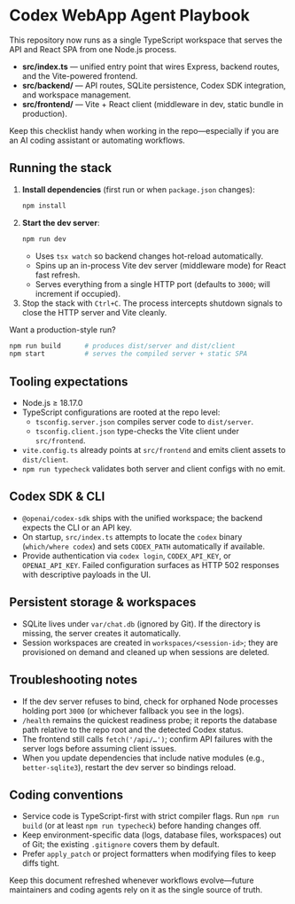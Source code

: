 # Codex WebApp Agent Playbook

This repository now runs as a single TypeScript workspace that serves the API and React SPA from one Node.js process.

- **src/index.ts** — unified entry point that wires Express, backend routes, and the Vite-powered frontend.
- **src/backend/** — API routes, SQLite persistence, Codex SDK integration, and workspace management.
- **src/frontend/** — Vite + React client (middleware in dev, static bundle in production).

Keep this checklist handy when working in the repo—especially if you are an AI coding assistant or automating workflows.

## Running the stack

1. **Install dependencies** (first run or when `package.json` changes):
   ```bash
   npm install
   ```
2. **Start the dev server**:
   ```bash
   npm run dev
   ```
   - Uses `tsx watch` so backend changes hot-reload automatically.
   - Spins up an in-process Vite dev server (middleware mode) for React fast refresh.
   - Serves everything from a single HTTP port (defaults to `3000`; will increment if occupied).
3. Stop the stack with `Ctrl+C`. The process intercepts shutdown signals to close the HTTP server and Vite cleanly.

Want a production-style run?

```bash
npm run build      # produces dist/server and dist/client
npm start          # serves the compiled server + static SPA
```

## Tooling expectations

- Node.js ≥ 18.17.0
- TypeScript configurations are rooted at the repo level:
  - `tsconfig.server.json` compiles server code to `dist/server`.
  - `tsconfig.client.json` type-checks the Vite client under `src/frontend`.
- `vite.config.ts` already points at `src/frontend` and emits client assets to `dist/client`.
- `npm run typecheck` validates both server and client configs with no emit.

## Codex SDK & CLI

- `@openai/codex-sdk` ships with the unified workspace; the backend expects the CLI or an API key.
- On startup, `src/index.ts` attempts to locate the `codex` binary (`which/where codex`) and sets `CODEX_PATH` automatically if available.
- Provide authentication via `codex login`, `CODEX_API_KEY`, or `OPENAI_API_KEY`. Failed configuration surfaces as HTTP 502 responses with descriptive payloads in the UI.

## Persistent storage & workspaces

- SQLite lives under `var/chat.db` (ignored by Git). If the directory is missing, the server creates it automatically.
- Session workspaces are created in `workspaces/<session-id>`; they are provisioned on demand and cleaned up when sessions are deleted.

## Troubleshooting notes

- If the dev server refuses to bind, check for orphaned Node processes holding port `3000` (or whichever fallback you see in the logs).
- `/health` remains the quickest readiness probe; it reports the database path relative to the repo root and the detected Codex status.
- The frontend still calls `fetch('/api/…')`; confirm API failures with the server logs before assuming client issues.
- When you update dependencies that include native modules (e.g., `better-sqlite3`), restart the dev server so bindings reload.

## Coding conventions

- Service code is TypeScript-first with strict compiler flags. Run `npm run build` (or at least `npm run typecheck`) before handing changes off.
- Keep environment-specific data (logs, database files, workspaces) out of Git; the existing `.gitignore` covers them by default.
- Prefer `apply_patch` or project formatters when modifying files to keep diffs tight.

Keep this document refreshed whenever workflows evolve—future maintainers and coding agents rely on it as the single source of truth.
